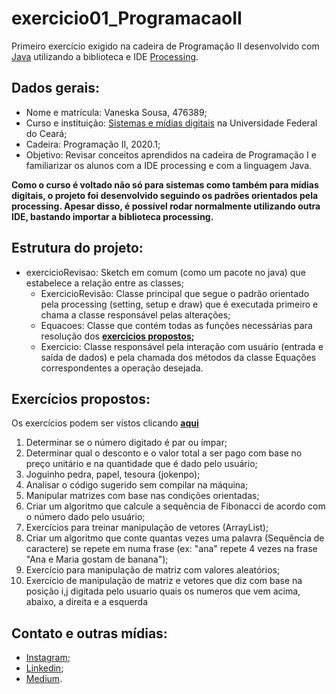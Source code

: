 # exercicio01_ProgramacaoII
Primeiro exercício exigido na cadeira de Programação II desenvolvido com [Java](https://www.java.com/pt_BR/download/) utilizando a biblioteca e IDE [Processing](https://processing.org/). 

## Dados gerais:
* Nome e matrícula: Vaneska Sousa, 476389;
* Curso e instituição: [Sistemas e mídias digitais](https://smd.ufc.br/pt/sobre-o-curso/) na Universidade Federal do Ceará;
* Cadeira: Programação II, 2020.1;
* Objetivo: Revisar conceitos aprendidos na cadeira de Programação I e familiarizar os alunos com a IDE processing e com a linguagem Java.

**Como o curso é voltado não só para sistemas como também para mídias digitais, o projeto foi desenvolvido seguindo os padrões orientados pela processing. Apesar disso, é possível rodar normalmente utilizando outra IDE, bastando importar a biblioteca processing.**

## Estrutura do projeto:
* exercicioRevisao: Sketch em comum (como um pacote no java) que estabelece a relação entre as classes;
  * ExercicioRevisão: Classe principal que segue o padrão orientado pela processing (setting, setup e draw) que é executada primeiro e chama a classe responsável pelas alterações;
  * Equacoes: Classe que contém todas as funções necessárias para resolução dos **[exercicios propostos](https://drive.google.com/file/d/1cFUMqNdslqTKcfNgb_5g8KDFCqUUCXhF/view?usp=sharing);**
  * Exercicio: Classe responsável pela interação com usuário (entrada e saída de dados) e pela chamada dos métodos da classe Equações correspondentes a operação desejada. 

## Exercícios propostos:
Os exercícios podem ser vistos clicando **[aqui](https://drive.google.com/file/d/1cFUMqNdslqTKcfNgb_5g8KDFCqUUCXhF/view?usp=sharing)**
1. Determinar se o número digitado é par ou ímpar;
1. Determinar qual o desconto e o valor total a ser pago com base no preço unitário e na quantidade que é dado pelo usuário;
1. Joguinho pedra, papel, tesoura (jokenpo);
1. Analisar o código sugerido sem compilar na máquina; 
1. Manipular matrizes com base nas condições orientadas;
1. Criar um algoritmo que calcule a sequência de Fibonacci de acordo com o número dado pelo usuário;
1. Exercícios para treinar manipulação de vetores (ArrayList);
1. Criar um algoritmo que conte quantas vezes uma palavra (Sequência de caractere) se repete em numa frase (ex: "ana" repete 4 vezes na frase "Ana e Maria gostam de banana");
1. Exercício para manipulação de matriz com valores aleatórios;
1. Exercício de manipulação de matriz e vetores que diz com base na posição i,j digitada pelo usuario quais os numeros que vem acima, abaixo, a direita e a esquerda

## Contato e outras mídias:
* [Instagram](https://www.instagram.com/vaneska.sousa20/);
* [Linkedin](https://www.linkedin.com/in/vaneska-sousa);
* [Medium](https://medium.com/@vaneskakaren15).
